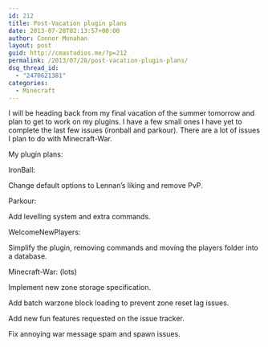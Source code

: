 ```yaml
---
id: 212
title: Post-Vacation plugin plans
date: 2013-07-28T02:13:57+00:00
author: Connor Monahan
layout: post
guid: http://cmastudios.me/?p=212
permalink: /2013/07/28/post-vacation-plugin-plans/
dsq_thread_id:
  - "2470621381"
categories:
  - Minecraft
---
```

I will be heading back from my final vacation of the summer tomorrow and plan to get to work on my plugins. I have a few small ones I have yet to complete the last few issues (ironball and parkour). There are a lot of issues I plan to do with Minecraft-War.
  
My plugin plans:

IronBall:
  
Change default options to Lennan&#8217;s liking and remove PvP.

Parkour:
  
Add levelling system and extra commands.

WelcomeNewPlayers:
  
Simplify the plugin, removing commands and moving the players folder into a database.

Minecraft-War: (lots)
  
Implement new zone storage specification.
  
Add batch warzone block loading to prevent zone reset lag issues.
  
Add new fun features requested on the issue tracker.
  
Fix annoying war message spam and spawn issues.